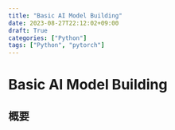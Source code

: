 ```yaml
---
title: "Basic AI Model Building"
date: 2023-08-27T22:12:02+09:00
draft: True
categories: ["Python"]
tags: ["Python", "pytorch"]
---
```

# Basic AI Model Building

## 概要